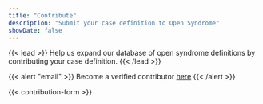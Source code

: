 ```yaml
---
title: "Contribute"
description: "Submit your case definition to Open Syndrome"
showDate: false
---
```


{{< lead >}}
Help us expand our database of open syndrome definitions by contributing your case definition.
{{< /lead >}}

{{< alert "email" >}}
Become a verified contributor [here](/get-credentialed)
{{< /alert >}}

{{< contribution-form >}}

<script>
document.getElementById('contribution-form').addEventListener('submit', function(e) {
    e.preventDefault();
    // Add your form submission logic here
    alert('Thank you for your contribution! We will review it and get back to you soon.');
});
</script>

